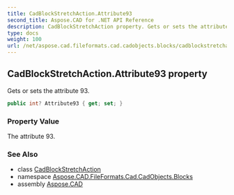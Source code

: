 ```yaml
---
title: CadBlockStretchAction.Attribute93
second_title: Aspose.CAD for .NET API Reference
description: CadBlockStretchAction property. Gets or sets the attribute 93
type: docs
weight: 100
url: /net/aspose.cad.fileformats.cad.cadobjects.blocks/cadblockstretchaction/attribute93/
---
```

## CadBlockStretchAction.Attribute93 property

Gets or sets the attribute 93.

```csharp
public int? Attribute93 { get; set; }
```

### Property Value

The attribute 93.

### See Also

* class [CadBlockStretchAction](../)
* namespace [Aspose.CAD.FileFormats.Cad.CadObjects.Blocks](../../cadblockstretchaction/)
* assembly [Aspose.CAD](../../../)



